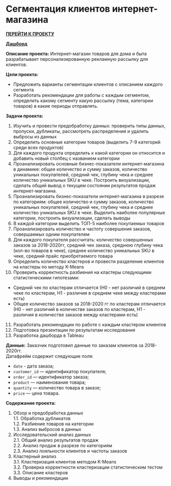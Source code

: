 # Сегментация клиентов интернет-магазина

[**ПЕРЕЙТИ К ПРОЕКТУ**](https://github.com/bachurina-anna/portfolio/blob/main/%D0%A1%D0%B5%D0%B3%D0%BC%D0%B5%D0%BD%D1%82%D0%B0%D1%86%D0%B8%D1%8F%20%D0%B2%20e-commerce/%D0%A1%D0%B5%D0%B3%D0%BC%D0%B5%D0%BD%D1%82%D0%B0%D1%86%D0%B8%D1%8F%20%D0%BA%D0%BB%D0%B8%D0%B5%D0%BD%D1%82%D0%BE%D0%B2%20%D0%B8%D0%BD%D1%82%D0%B5%D1%80%D0%BD%D0%B5%D1%82-%D0%BC%D0%B0%D0%B3%D0%B0%D0%B7%D0%B8%D0%BD%D0%B0.ipynb)

[**Дашборд**](https://public.tableau.com/app/profile/.87026916/viz/-_16939622909670/sheet13)

**Описание проекта:**
Интернет-магазин товаров для дома и быта разрабатывает персонализированную рекламную рассылку для клиентов.

**Цели проекта:**
- Предложить варианты сегментации клиентов с описанием каждого сегмента
- Разработать рекомендации для работы с каждым сегментом, определить какому сегменту какую рассылку (тема, категории товаров) в какие периоды отправлять. 

**Задачи проекта:**
1. Изучить и провести предобработку данных: проверить типы данных, пропуски, дубликаты, рассмотреть распределения и удалить выбросы из данных
2. Определить основные категории товаров (выделить 7-9 категорий среди всех продуктов)
3. Для каждого продукта определить к какой категории он относится и добавить новый столбец с названием категории
4. Проанализировать основные бизнес-показатели интернет-магазина в динамике: общее количество и сумму заказов, количество уникальных покупателей, средний чек, глубину чека и среднее количество уникальных SKU в чеке. Построить визуализации, сделать общий вывод о текущем состоянии результатов продаж интернет-магазина. 
5. Проанализировать бизнес-показатели интернет-магазина в разрезе по категориям: общее количество и сумму заказов, количество уникальных покупателей, средний чек, глубину чека и среднее количество уникальных SKU в чеке. Выделить наиболее популярные категории, построить визуализации, сделать выводы
6. В каждой категории выделить ТОП-5 наиболее покупаемых товаров
7. Проанализировать количество и частоту совершения заказов, совершаемых одним покупателем
8. Для каждого покупателя рассчитать: количество совершенных заказов за 2018-2020гг, средний чек заказа, среднюю глубину чека (кол-во товаров в чеке), среднее количество уникальных SKU  в чеке, средний прайс приобретаемого товара
9. Определить количество кластеров и провести разделение клиентов на кластеры по методу K-Means
10. Проверить корректность разбиения на кластеры следующими статистическими гипотезами:
   - Средний чек по кластерам отличается (Н0 - нет различий в среднем чеке по кластерам, H1 - различия в среднем чеке между кластерами есть)
   - Общее количество заказов за 2018-2020 гг по кластерам отличается (Н0 - нет различий в количестве заказов по кластерам, H1 - различия в количестве заказов между кластерами есть)
11. Разработать рекомендации по работе с каждым кластером клиентов
12. Подготовка презентации по результатам исследования
13. Разработка дашборда в Tableau

**Данные:**
Заказчик подготовил данные по заказам клиентов за 2018-2020гг.\
Датафрейм содержит следующие поля:
- `date` - дата заказа;
- `customer_id` — идентификатор покупателя;
- `order_id` — идентификатор заказа;
- `product` — наименование товара;
- `quantity` — количество товара в заказе;
- `price` — цена товара.

**Содержание проекта:**
1. Обзор и предобработка данных\
   1.1. Обработка дубликатов\
   1.2. Разбиение товаров на категории\
   1.3. Анализ выбросов в данных
2. Исследовательский анализ данных\
   2.1. Общий анализ результатов продаж\
   2.2. Анализ продаж в разрезе по категориям\
   2.3. Анализ лояльности клиентов и частоты заказов
3. Кластерный анализ\
   3.1. Кластеризация клиентов методом K-Means\
   3.2. Проверка корректности кластеризации статистическим тестом\
   3.3. Описание кластеров
4. Выводы и рекомендации
